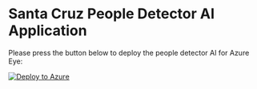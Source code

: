 # Santa Cruz People Detector AI Application

Please press the button below to deploy the people detector AI for Azure Eye:


[![Deploy to Azure](https://aka.ms/deploytoazurebutton)](https://portal.azure.com/#create/Microsoft.Template/uri/https%3A%2F%2Funifiededgescenariostest.blob.core.windows.net%2Ftest%2Fsubscrption-level-6.json)


